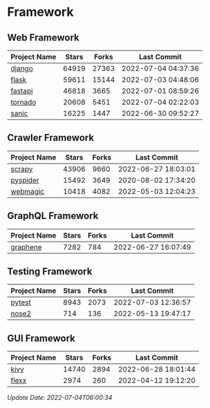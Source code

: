 # Framework

## Web Framework
| Project Name | Stars | Forks | Last Commit |
| ------------ | ----- | ----- | ----------- |
| [django](https://github.com/django/django) | 64919 | 27363 | 2022-07-04 04:37:36 |
| [flask](https://github.com/pallets/flask) | 59611 | 15144 | 2022-07-03 04:48:06 |
| [fastapi](https://github.com/tiangolo/fastapi) | 46818 | 3665 | 2022-07-01 08:59:26 |
| [tornado](https://github.com/tornadoweb/tornado) | 20608 | 5451 | 2022-07-04 02:22:03 |
| [sanic](https://github.com/sanic-org/sanic) | 16225 | 1447 | 2022-06-30 09:52:27 |

## Crawler Framework
| Project Name | Stars | Forks | Last Commit |
| ------------ | ----- | ----- | ----------- |
| [scrapy](https://github.com/scrapy/scrapy) | 43906 | 9660 | 2022-06-27 18:03:01 |
| [pyspider](https://github.com/binux/pyspider) | 15492 | 3649 | 2020-08-02 17:34:20 |
| [webmagic](https://github.com/code4craft/webmagic) | 10418 | 4082 | 2022-05-03 12:04:23 |

## GraphQL Framework
| Project Name | Stars | Forks | Last Commit |
| ------------ | ----- | ----- | ----------- |
| [graphene](https://github.com/graphql-python/graphene) | 7282 | 784 | 2022-06-27 16:07:49 |

## Testing Framework
| Project Name | Stars | Forks | Last Commit |
| ------------ | ----- | ----- | ----------- |
| [pytest](https://github.com/pytest-dev/pytest) | 8943 | 2073 | 2022-07-03 12:36:57 |
| [nose2](https://github.com/nose-devs/nose2) | 714 | 136 | 2022-05-13 19:47:17 |

## GUI Framework
| Project Name | Stars | Forks | Last Commit |
| ------------ | ----- | ----- | ----------- |
| [kivy](https://github.com/kivy/kivy) | 14740 | 2894 | 2022-06-28 18:01:44 |
| [flexx](https://github.com/flexxui/flexx) | 2974 | 260 | 2022-04-12 19:12:20 |

*Update Date: 2022-07-04T06:00:34*